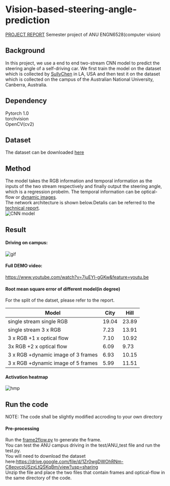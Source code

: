 # Vision-based-steering-angle-prediction
[PROJECT REPORT](https://github.com/huangchaoxing/Vision-based-steering-angle-prediction/blob/master/report.pdf)
Semester project of ANU ENGN6528(computer vision)
## Background  
In this project, we use a end to end two-stream CNN model to predict the steering angle of a self-driving car. We first train the model on the dataset which is collected by [SullyChen](https://github.com/SullyChen) in LA, USA and then test it on the dataset which is collected on the campus of the Australian National University, Canberra, Australia.   
## Dependency 
Pytorch 1.0  
torchvision  
OpenCV(cv2)  

## Dataset
The dataset can be downloaded [here](https://github.com/SullyChen/driving-datasets)  
 
 ## Method  
 The model takes the RGB information and temporal information as the inputs of the two stream respectively and finally output the steering angle, which is a regression probelm. The temporal information can be optical-flow or [dynamic images](https://www.egavves.com/data/cvpr2016bilen.pdf).   
 The network architecture is shown below.Detalis can be referred to the [technical report](https://github.com/huangchaoxing/Vision-based-steering-angle-prediction/blob/master/report.pdf).  
![CNN model](https://github.com/huangchaoxing/Vision-based-steering-angle-prediction/blob/master/model.png)

## Result
#### Driving on campus:  
![gif](https://github.com/huangchaoxing/Vision-based-steering-angle-prediction/blob/master/demo.gif)

#### Full DEMO video:  
https://www.youtube.com/watch?v=7juEYI-gGKw&feature=youtu.be  

#### Root mean square error of different model(in degree)
For the  split of the datset, please refer to the report.   

| Model | City | Hill |
| ------------- | ------------- | ------------- |
| single stream single RGB | 19.04 | 23.89 |
| single stream 3 x RGB | 7.23 | 13.91 |
| 3 x RGB +1 x optical flow | 7.10 | 10.92 |
| 3x RGB +2 x optical flow | 6.09 | 9.73 |
| 3 x RGB +dynamic image of 3 frames| 6.93 | 10.15 |
| 3 x RGB +dynamic image of 5 frames| 5.99 | 11.51 |
#### Activation heatmap  
![hmp](https://github.com/huangchaoxing/Vision-based-steering-angle-prediction/blob/master/hmp.png)
## Run the code  
NOTE: The code shall be slightly modified accroding to your own directory
#### Pre-processing
Run the [frame2flow.py](https://github.com/huangchaoxing/Vision-based-steering-angle-prediction/blob/master/frame2flow.py) to generate the frame.  
You can test the ANU campus driving in the test/ANU_test file and run the test.py.   
You will need to download the dataset here:https://drive.google.com/file/d/1Zr0wgDWOhRNm-C8eovcpUSzxLtQSKqBm/view?usp=sharing  
Unzip the file and place the two files that contain frames and optical-flow in the same directory of the code.

